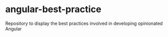 # angular-best-practice
Repository to display the best practices involved in developing opinionated Angular
